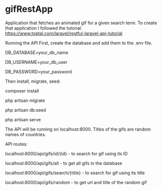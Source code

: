 # gifRestApp
Application that fetches an animated gif for a given search term.
To create that application I followed the tutorial:
https://www.toptal.com/laravel/restful-laravel-api-tutorial

Running the API
First, create the database and add them to the .env file.

DB_DATABASE=your_db_name

DB_USERNAME=your_db_user

DB_PASSWORD=your_password

Then install, migrate, seed:

composer install

php artisan migrate

php artisan db:seed

php artisan serve

The API will be running on localhost:8000.
Titles of the gifs are random names of countries.

API routes:

localhost:8000/api/gifs/id/{id} - to search for gif using its ID

localhost:8000/api/gifs/all - to get all gifs in the database

localhost:8000/api/gifs/search/{title} - to search for gif using its title

localhost:8000/api/gifs/random - to get url and title of the random gif

